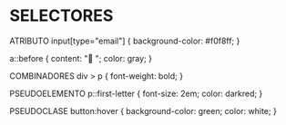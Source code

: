 # SELECTORES
ATRIBUTO
input[type="email"] {
  background-color: #f0f8ff;
}


a::before {
  content: "🔗 ";
  color: gray;
}

COMBINADORES
div > p {
  font-weight: bold;
}

PSEUDOELEMENTO
p::first-letter {
  font-size: 2em;
  color: darkred;
}

PSEUDOCLASE
button:hover {
  background-color: green;
  color: white;
}
